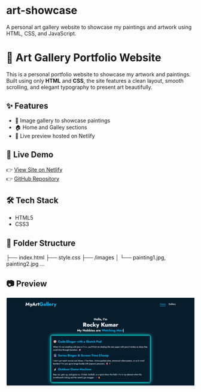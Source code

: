 # art-showcase
A personal art gallery website to showcase my paintings and artwork using HTML, CSS, and JavaScript.

# 🎨 Art Gallery Portfolio Website

This is a personal portfolio website to showcase my artwork and paintings. Built using only **HTML** and **CSS**, the site features a clean layout, smooth scrolling, and elegant typography to present art beautifully.

## ✨ Features

- 🎨 Image gallery to showcase paintings
- 🏠 Home and Galley sections
- 🚀 Live preview hosted on Netlify

## 🔗 Live Demo

👉 [View Site on Netlify](https://your-site-name.netlify.app)  
👉 [GitHub Repository]([https://github.com/your-username/your-repo-name](https://github.com/ROCKY0012-bits/art-showcase))

## 🛠️ Tech Stack

- HTML5
- CSS3

## 📁 Folder Structure
├── index.html
├── style.css
├── /images
│ └── painting1.jpg, painting2.jpg ...

## 📷 Preview

![Website Preview](https://github.com/ROCKY0012-bits/art-showcase/blob/main/Screenshot%202025-07-24%20173310.png)

